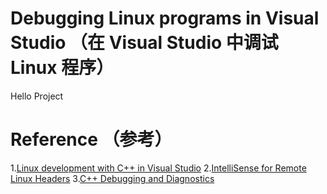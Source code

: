 # Debugging Linux programs in Visual Studio （在 Visual Studio 中调试 Linux 程序）
 Hello Project


# Reference （参考）
1.[Linux development with C++ in Visual Studio](https://devblogs.microsoft.com/cppblog/linux-development-with-c-in-visual-studio/)
2.[IntelliSense for Remote Linux Headers](https://devblogs.microsoft.com/cppblog/intellisense-for-remote-linux-headers/)
3.[C++ Debugging and Diagnostics](https://devblogs.microsoft.com/cppblog/c-debugging-and-diagnostics/)